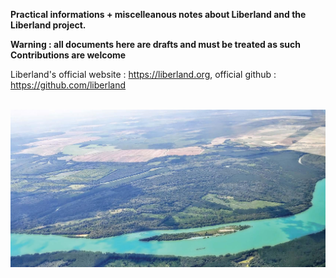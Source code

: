 <b>Practical informations + miscelleanous notes about Liberland and the Liberland project.</b>

<b>Warning : all documents here are drafts and must be treated as such </b>  
<b>Contributions are welcome</b>  

Liberland's official website : https://liberland.org, official github : https://github.com/liberland  
<br>

![Liberland skyview](/images/liberland-skyview-01.jpg)

<!--
![alt text](/images/ark-village-gm-02.jpg)
-->

